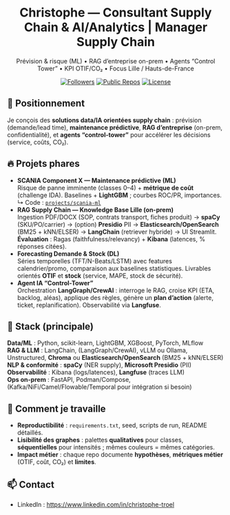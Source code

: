 <h1 align="center">Christophe — Consultant Supply Chain & AI/Analytics | Manager Supply Chain</h1>
<p align="center">
Prévision & risque (ML) • RAG d’entreprise on-prem • Agents “Control Tower” • KPI OTIF/CO₂ • Focus Lille / Hauts-de-France
</p>

<p align="center">
  <!-- Badges simples via shields.io -->
  <a href="https://github.com/christophe-4"><img alt="Followers" src="https://img.shields.io/github/followers/christophe-4?style=flat"></a>
  <a href="https://github.com/christophe-4?tab=repositories"><img alt="Public Repos" src="https://img.shields.io/badge/repos-public-blue"></a>
  <a href="#"><img alt="License" src="https://img.shields.io/badge/license-MIT-green"></a>
</p>

## 🧭 Positionnement
Je conçois des **solutions data/IA orientées supply chain** : prévision (demande/lead time), **maintenance prédictive**, **RAG d’entreprise** (on-prem, confidentialité), et **agents “control-tower”** pour accélérer les décisions (service, coûts, CO₂).

## 🔥 Projets phares
- **SCANIA Component X — Maintenance prédictive (ML)**  
  Risque de panne imminente (classes 0–4) + **métrique de coût** (challenge IDA). Baselines + **LightGBM** ; courbes ROC/PR, importances.  
  ↳ Code : [`projects/scania-ml`](./projects/scania-ml)
- **RAG Supply Chain — Knowledge Base Lille (on-prem)**  
  Ingestion PDF/DOCX (SOP, contrats transport, fiches produit) → **spaCy** (SKU/PO/carrier) → (option) **Presidio** PII → **Elasticsearch/OpenSearch** (BM25 + kNN/ELSER) → **LangChain** (retriever hybride) → UI Streamlit. **Évaluation** : Ragas (faithfulness/relevancy) + **Kibana** (latences, % réponses citées).
- **Forecasting Demande & Stock (DL)**  
  Séries temporelles (TFT/N-Beats/LSTM) avec features calendrier/promo, comparaison aux baselines statistiques. Livrables orientés **OTIF** et **stock** (service, MAPE, stock de sécurité).
- **Agent IA “Control-Tower”**  
  Orchestration **LangGraph/CrewAI** : interroge le RAG, croise KPI (ETA, backlog, aléas), applique des règles, génère un **plan d’action** (alerte, ticket, replanification). Observabilité via **Langfuse**.

## 🧰 Stack (principale)
**Data/ML** : Python, scikit-learn, LightGBM, XGBoost, PyTorch, MLflow  
**RAG & LLM** : LangChain, (LangGraph/CrewAI), vLLM ou Ollama, Unstructured, **Chroma** ou **Elasticsearch/OpenSearch** (BM25 + kNN/ELSER)  
**NLP & conformité** : **spaCy** (NER supply), **Microsoft Presidio** (PII)  
**Observabilité** : Kibana (logs/latences), **Langfuse** (traces LLM)  
**Ops on-prem** : FastAPI, Podman/Compose, (Kafka/NiFi/Camel/Flowable/Temporal pour intégration si besoin)

## 📌 Comment je travaille
- **Reproductibilité** : `requirements.txt`, seed, scripts de run, README détaillés.  
- **Lisibilité des graphes** : palettes **qualitatives** pour classes, **séquentielles** pour intensités ; mêmes couleurs = mêmes catégories.  
- **Impact métier** : chaque repo documente **hypothèses**, **métriques métier** (OTIF, coût, CO₂) et **limites**.

## 📫 Contact
- LinkedIn : https://www.linkedin.com/in/christophe-troel

